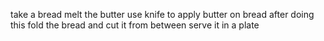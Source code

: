 take a bread 
melt the butter
use knife to apply butter on bread
after doing this fold the bread and cut it from between 
serve it in a plate